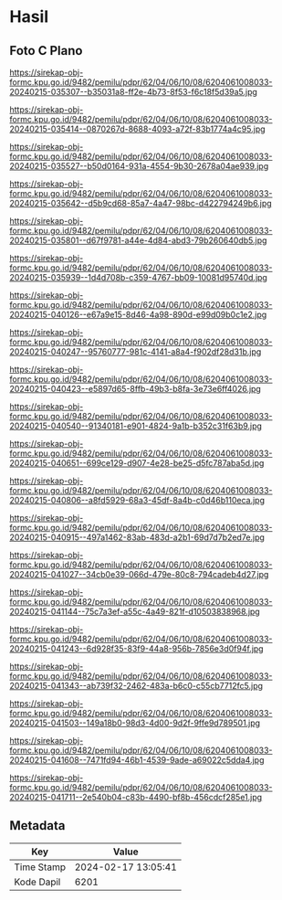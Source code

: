 # Hasil

## Foto C Plano

https://sirekap-obj-formc.kpu.go.id/9482/pemilu/pdpr/62/04/06/10/08/6204061008033-20240215-035307--b35031a8-ff2e-4b73-8f53-f6c18f5d39a5.jpg

https://sirekap-obj-formc.kpu.go.id/9482/pemilu/pdpr/62/04/06/10/08/6204061008033-20240215-035414--0870267d-8688-4093-a72f-83b1774a4c95.jpg

https://sirekap-obj-formc.kpu.go.id/9482/pemilu/pdpr/62/04/06/10/08/6204061008033-20240215-035527--b50d0164-931a-4554-9b30-2678a04ae939.jpg

https://sirekap-obj-formc.kpu.go.id/9482/pemilu/pdpr/62/04/06/10/08/6204061008033-20240215-035642--d5b9cd68-85a7-4a47-98bc-d422794249b6.jpg

https://sirekap-obj-formc.kpu.go.id/9482/pemilu/pdpr/62/04/06/10/08/6204061008033-20240215-035801--d67f9781-a44e-4d84-abd3-79b260640db5.jpg

https://sirekap-obj-formc.kpu.go.id/9482/pemilu/pdpr/62/04/06/10/08/6204061008033-20240215-035939--1d4d708b-c359-4767-bb09-10081d95740d.jpg

https://sirekap-obj-formc.kpu.go.id/9482/pemilu/pdpr/62/04/06/10/08/6204061008033-20240215-040126--e67a9e15-8d46-4a98-890d-e99d09b0c1e2.jpg

https://sirekap-obj-formc.kpu.go.id/9482/pemilu/pdpr/62/04/06/10/08/6204061008033-20240215-040247--95760777-981c-4141-a8a4-f902df28d31b.jpg

https://sirekap-obj-formc.kpu.go.id/9482/pemilu/pdpr/62/04/06/10/08/6204061008033-20240215-040423--e5897d65-8ffb-49b3-b8fa-3e73e6ff4026.jpg

https://sirekap-obj-formc.kpu.go.id/9482/pemilu/pdpr/62/04/06/10/08/6204061008033-20240215-040540--91340181-e901-4824-9a1b-b352c31f63b9.jpg

https://sirekap-obj-formc.kpu.go.id/9482/pemilu/pdpr/62/04/06/10/08/6204061008033-20240215-040651--699ce129-d907-4e28-be25-d5fc787aba5d.jpg

https://sirekap-obj-formc.kpu.go.id/9482/pemilu/pdpr/62/04/06/10/08/6204061008033-20240215-040806--a8fd5929-68a3-45df-8a4b-c0d46b110eca.jpg

https://sirekap-obj-formc.kpu.go.id/9482/pemilu/pdpr/62/04/06/10/08/6204061008033-20240215-040915--497a1462-83ab-483d-a2b1-69d7d7b2ed7e.jpg

https://sirekap-obj-formc.kpu.go.id/9482/pemilu/pdpr/62/04/06/10/08/6204061008033-20240215-041027--34cb0e39-066d-479e-80c8-794cadeb4d27.jpg

https://sirekap-obj-formc.kpu.go.id/9482/pemilu/pdpr/62/04/06/10/08/6204061008033-20240215-041144--75c7a3ef-a55c-4a49-821f-d10503838968.jpg

https://sirekap-obj-formc.kpu.go.id/9482/pemilu/pdpr/62/04/06/10/08/6204061008033-20240215-041243--6d928f35-83f9-44a8-956b-7856e3d0f94f.jpg

https://sirekap-obj-formc.kpu.go.id/9482/pemilu/pdpr/62/04/06/10/08/6204061008033-20240215-041343--ab739f32-2462-483a-b6c0-c55cb7712fc5.jpg

https://sirekap-obj-formc.kpu.go.id/9482/pemilu/pdpr/62/04/06/10/08/6204061008033-20240215-041503--149a18b0-98d3-4d00-9d2f-9ffe9d789501.jpg

https://sirekap-obj-formc.kpu.go.id/9482/pemilu/pdpr/62/04/06/10/08/6204061008033-20240215-041608--7471fd94-46b1-4539-9ade-a69022c5dda4.jpg

https://sirekap-obj-formc.kpu.go.id/9482/pemilu/pdpr/62/04/06/10/08/6204061008033-20240215-041711--2e540b04-c83b-4490-bf8b-456cdcf285e1.jpg


## Metadata

| Key        | Value               |
| ---------- | ------------------- |
| Time Stamp | 2024-02-17 13:05:41 |
| Kode Dapil | 6201                |



